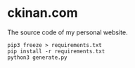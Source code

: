 # ckinan.com

The source code of my personal website.

```
pip3 freeze > requirements.txt
pip install -r requirements.txt
python3 generate.py
```

